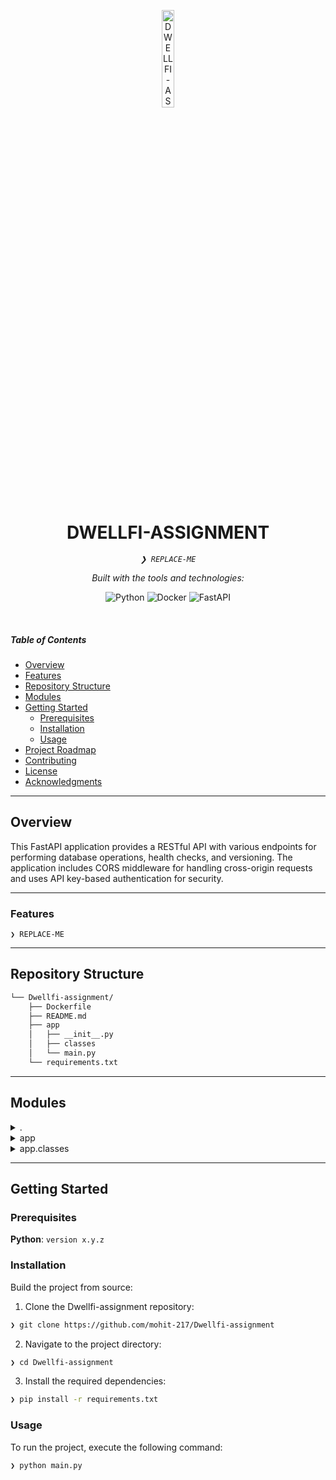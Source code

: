 <p align="center">
  <img src="https://img.icons8.com/?size=512&id=55494&format=png" width="20%" alt="DWELLFI-ASSIGNMENT-logo">
</p>
<p align="center">
    <h1 align="center">DWELLFI-ASSIGNMENT</h1>
</p>
<p align="center">
    <em><code>❯ REPLACE-ME</code></em>
</p>
<p align="center">
		<em>Built with the tools and technologies:</em>
</p>
<p align="center">
	<img src="https://img.shields.io/badge/Python-3776AB.svg?style=flat&logo=Python&logoColor=white" alt="Python">
	<img src="https://img.shields.io/badge/Docker-2496ED.svg?style=flat&logo=Docker&logoColor=white" alt="Docker">
	<img src="https://img.shields.io/badge/FastAPI-009688.svg?style=flat&logo=FastAPI&logoColor=white" alt="FastAPI">
</p>

<br>

#####  Table of Contents

- [ Overview](#-overview)
- [ Features](#-features)
- [ Repository Structure](#-repository-structure)
- [ Modules](#-modules)
- [ Getting Started](#-getting-started)
    - [ Prerequisites](#-prerequisites)
    - [ Installation](#-installation)
    - [ Usage](#-usage)
- [ Project Roadmap](#-project-roadmap)
- [ Contributing](#-contributing)
- [ License](#-license)
- [ Acknowledgments](#-acknowledgments)

---

##  Overview

<text> This FastAPI application provides a RESTful API with various endpoints for performing database operations, health checks, and versioning. The application includes CORS middleware for handling cross-origin requests and uses API key-based authentication for security.</text>

---

###  Features

<code>❯ REPLACE-ME</code>

---

##  Repository Structure

```sh
└── Dwellfi-assignment/
    ├── Dockerfile
    ├── README.md
    ├── app
    │   ├── __init__.py
    │   ├── classes
    │   └── main.py
    └── requirements.txt
```

---

##  Modules

<details closed><summary>.</summary>

| File | Summary |
| --- | --- |
| [Dockerfile](https://github.com/mohit-217/Dwellfi-assignment/blob/main/Dockerfile) | <code>❯ REPLACE-ME</code> |
| [requirements.txt](https://github.com/mohit-217/Dwellfi-assignment/blob/main/requirements.txt) | <code>❯ REPLACE-ME</code> |

</details>

<details closed><summary>app</summary>

| File | Summary |
| --- | --- |
| [main.py](https://github.com/mohit-217/Dwellfi-assignment/blob/main/app/main.py) | <code>❯ REPLACE-ME</code> |

</details>

<details closed><summary>app.classes</summary>

| File | Summary |
| --- | --- |
| [gen_data.py](https://github.com/mohit-217/Dwellfi-assignment/blob/main/app/classes/gen_data.py) | <code>❯ REPLACE-ME</code> |
| [temp.py](https://github.com/mohit-217/Dwellfi-assignment/blob/main/app/classes/temp.py) | <code>❯ REPLACE-ME</code> |
| [db_ops.py](https://github.com/mohit-217/Dwellfi-assignment/blob/main/app/classes/db_ops.py) | <code>❯ REPLACE-ME</code> |

</details>

---

##  Getting Started

###  Prerequisites

**Python**: `version x.y.z`

###  Installation

Build the project from source:

1. Clone the Dwellfi-assignment repository:
```sh
❯ git clone https://github.com/mohit-217/Dwellfi-assignment
```

2. Navigate to the project directory:
```sh
❯ cd Dwellfi-assignment
```

3. Install the required dependencies:
```sh
❯ pip install -r requirements.txt
```

###  Usage

To run the project, execute the following command:

```sh
❯ python main.py
```


